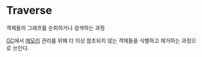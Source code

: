 # Traverse
객체들의 그래프를 순회하거나 검색하는 과정

[GC](GarbageCollector)에서 [메모리](Memory) 관리를 위해 더 이상 참조되지 않는 객체들을 식별하고 제거하는 과정으로 쓰인다.